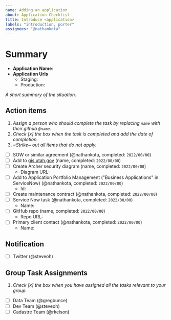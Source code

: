 ```yaml
---
name: Adding an application
about: Application Checklist
title: Introduce <application>
labels: "introduction, porter"
assignees: "@nathankota"
---
```


# Summary

- **Application Name**:
- **Application Urls**
  - Staging:
  - Production:

_A short summary of the situation._

## Action items

1. _Assign a person who should complete the task by replacing `name` with their github `@name`._
1. _Check [x] the box when the task is completed and add the date of completion._
1. _~Strike~ out all items that do not apply._

- [ ] SOW or similar agreement (@nathankota, completed: `2022/00/00`)
- [ ] Add to [gis.utah.gov](https://gis.utah.gov/developer/application) (name, completed: `2022/00/00`)
- [ ] Create Archer security diagram (name, completed: `2022/00/00`)
  - Diagram URL: 
- [ ] Add to Application Portfolio Management ("Business Applications" in ServiceNow) (@nathankota, completed: `2022/00/00`)
  - Id: 
- [ ] Create maintenance contract (@nathankota, completed: `2022/00/00`)
- [ ] Service Now task (@nathankota, completed: `2022/00/00`)
  - Name: 
- [ ] GitHub repo (name, completed: `2022/00/00`)
  - Repo URL: 
- [ ] Primary client contact (@nathankota, completed: `2022/00/00`)
  - Name: 

## Notification

- [ ] Twitter (@steveoh)

## Group Task Assignments

1. _Check [x] the box when you have assigned all the tasks relevant to your group._

- [ ] Data Team (@gregbunce)
- [ ] Dev Team (@steveoh)
- [ ] Cadastre Team (@rkelson)
